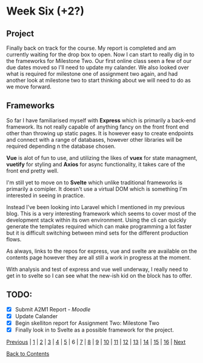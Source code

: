 # Week Six (+2?)

## Project

Finally back on track for the course. My report is completed and am currently waiting for the drop box to open. Now I can start to really dig in to the frameworks for Milestone Two. Our first online class seen a few of our due dates moved so I'll need to update my calander. We also looked over what is required for milestone one of assignment two again, and had another look at milestone two to start thinking about we will need to do as we move forward.

## Frameworks

So far I have familiarised myself with **Express** which is primarily a back-end framework. Its not really capable of anything fancy on the front front end other than throwing up static pages. It is however easy to create endpoints and connect with a range of databases, however other libraries will be required depending n the database chosen.

**Vue** is alot of fun to use, and utilizing the likes of **vuex** for state managment, **vuetify** for styling and **Axios** for async functionality, it takes care of the front end pretty well.

I'm still yet to move on to **Svelte** which unlike traditional frameworks is primarily a comipler. It doesn't use a virtual DOM which is something I'm interested in seeing in practice.

Instead I've been looking into Laravel which I mentioned in my previous blog. This is a very interesting framework which seems to cover most of the development stack within its own environment. Using the cli can quickly generate the templates required which can make programming a lot faster but it is difficult switching between mind sets for the different production flows.

As always, links to the repos for express, vue and svelte are available on the contents page however they are all still a work in progress at the moment.

With analysis and test of express and vue well underway, I really need to get in to svelte so I can see what the new-ish kid on the block has to offer.

## TODO:

- [x] Submit A2M1 Report - _Moodle_
- [x] Update Calander
- [x] Begin skelliton report for Assignment Two: Milestone Two
- [x] Finally look in to Svelte as a possible framework for the project.

[Previous](https://github.com/Jason-MacDonald/WEB701-Journal/blob/master/week-five.md) |
[1](https://github.com/Jason-MacDonald/WEB701-Journal/blob/master/week-one.md) |
[2](https://github.com/Jason-MacDonald/WEB701-Journal/blob/master/week-two.md) |
[3](https://github.com/Jason-MacDonald/WEB701-Journal/blob/master/week-three.md) |
[4](https://github.com/Jason-MacDonald/WEB701-Journal/blob/master/week-four.md) |
[5](https://github.com/Jason-MacDonald/WEB701-Journal/blob/master/week-five.md) |
6 |
[7](https://github.com/Jason-MacDonald/WEB701-Journal/blob/master/week-seven.md) |
[8](https://github.com/Jason-MacDonald/WEB701-Journal/blob/master/week-eight.md) |
[9](https://github.com/Jason-MacDonald/WEB701-Journal/blob/master/week-nine.md) |
[10](https://github.com/Jason-MacDonald/WEB701-Journal/blob/master/week-ten.md) |
[11](https://github.com/Jason-MacDonald/WEB701-Journal/blob/master/week-eleven.md) |
[12](https://github.com/Jason-MacDonald/WEB701-Journal/blob/master/week-twelve.md) |
[13](https://github.com/Jason-MacDonald/WEB701-Journal/blob/master/week-thirteen.md) |
[14](https://github.com/Jason-MacDonald/WEB701-Journal/blob/master/week-fourteen.md) |
[15](https://github.com/Jason-MacDonald/WEB701-Journal/blob/master/week-fifteen.md) |
[16](https://github.com/Jason-MacDonald/WEB701-Journal/blob/master/week-sixteen.md) |
[Next](https://github.com/Jason-MacDonald/WEB701-Journal/blob/master/week-seven.md)

[Back to Contents](https://github.com/Jason-MacDonald/WEB701-Journal/blob/master/contents.md)
